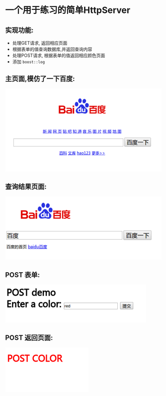 # 一个用于练习的简单HttpServer

## 实现功能:

- 处理GET请求, 返回相应页面
- 根据表单的值查询数据库,并返回查询内容
- 处理POST请求, 根据表单的值返回相应颜色页面
- 添加 `boost::log`

## 主页面,模仿了一下百度:
![index](./page_images/index.png)

## 查询结果页面:

![get_result](./page_images/get_sql.png)

## POST 表单:
![post](./page_images/post.png)

## POST 返回页面:
![post_reply](./page_images/post_reply.png)